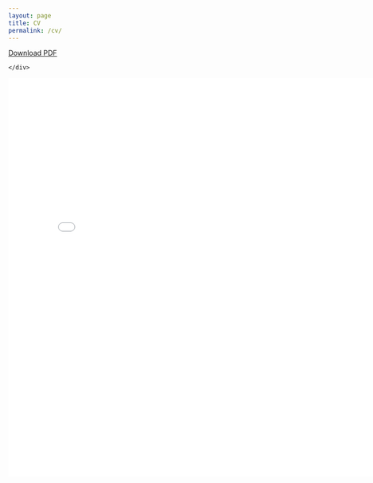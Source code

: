 ```yaml
---
layout: page
title: CV
permalink: /cv/
---
```



<div class="box">
    <div>
    <span style="float: center;"><a class="button" href="/cv/Reed_CV_website.pdf">Download PDF</a></span>
    
    </div>
    
<embed src="/cv/Reed_CV_website.pdf" width="800" height="800" type='application/pdf'>

